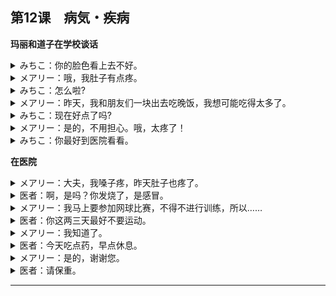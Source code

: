 ## 第12课　病気・疾病
**玛丽和道子在学校谈话**
<details>
<summary>みちこ：你的脸色看上去不好。</summary>

メアリーさん、元気がありませんね。
</details>

<details>
<summary>メアリー：哦，我肚子有点疼。</summary>

うーん。ちょっとおなかが痛いんです。
</details>

<details>
<summary>みちこ：怎么啦?</summary>

どうしたんですか。
</details>

<details>
<summary>メアリー：昨天，我和朋友们一块出去吃晚饭，我想可能吃得太多了。</summary>

きのう友だちと晩ごはんを食べに行ったんです。たぶん食べすぎたんだと思います。
</details>

<details>
<summary>みちこ：现在好点了吗?</summary>

大丈夫ですか。
</details>

<details>
<summary>メアリー：是的，不用担心。哦，太疼了！</summary>

ええ。心配しないでください。···ああ、痛い。
</details>

<details>
<summary>みちこ：你最好到医院看看。</summary>

病院に行ったほうがいいですよ。
</details>

**在医院**
<details>
<summary>メアリー：大夫，我嗓子疼，昨天肚子也疼了。</summary>

先生、のどが痛いんです。きのうはおなかが痛かったんです。
</details>

<details>
<summary>医者：啊，是吗？你发烧了，是感冒。</summary>

ああ、そうですか。熱もありますね。かぜですね。
</details>

<details>
<summary>メアリー：我马上要参加网球比赛，不得不进行训练，所以……</summary>

あの、もうすぐテニスの試合があるので、練習しなくちゃいけないんですが···。
</details>

<details>
<summary>医者：你这两三天最好不要运动。</summary>

二三日、運動しないほうがいいでしょう。
</details>

<details>
<summary>メアリー：我知道了。</summary>

わかりました。
</details>

<details>
<summary>医者：今天吃点药，早点休息。</summary>

今日は薬を飲んで、早く寝てください。
</details>

<details>
<summary>メアリー：是的，谢谢您。</summary>

はい、ありがとうございました。
</details>

<details>
<summary>医者：请保重。</summary>

お大事に。
</details>

---
